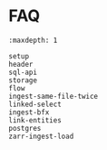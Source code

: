 # FAQ

```{toctree}
:maxdepth: 1

setup
header
sql-api
storage
flow
ingest-same-file-twice
linked-select
ingest-bfx
link-entities
postgres
zarr-ingest-load
```
